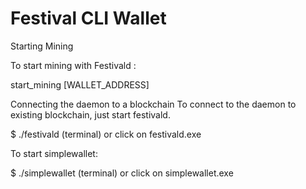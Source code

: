 
# Festival CLI Wallet


Starting Mining

To start mining with Festivald :

start_mining [WALLET_ADDRESS]


Connecting the daemon to a blockchain
To connect to the daemon to existing blockchain, just start festivald.

$ ./festivald (terminal) or click on festivald.exe



To start simplewallet:

$ ./simplewallet (terminal) or click on simplewallet.exe









